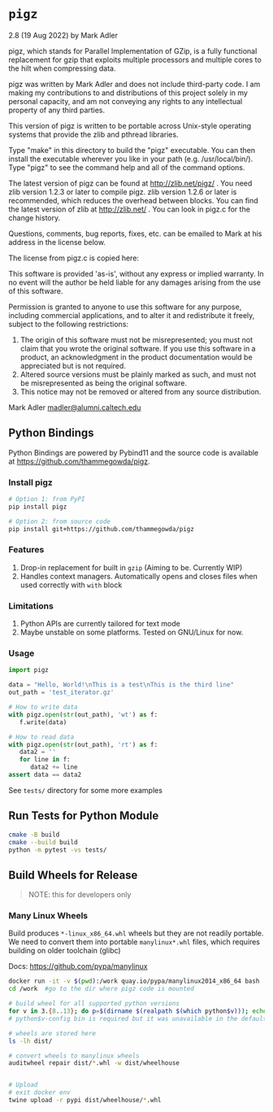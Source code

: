 # `pigz`

 2.8 (19 Aug 2022) by Mark Adler

pigz, which stands for Parallel Implementation of GZip, is a fully functional
replacement for gzip that exploits multiple processors and multiple cores to
the hilt when compressing data.

pigz was written by Mark Adler and does not include third-party code. I am
making my contributions to and distributions of this project solely in my
personal capacity, and am not conveying any rights to any intellectual property
of any third parties.

This version of pigz is written to be portable across Unix-style operating
systems that provide the zlib and pthread libraries.

Type "make" in this directory to build the "pigz" executable.  You can then
install the executable wherever you like in your path (e.g. /usr/local/bin/).
Type "pigz" to see the command help and all of the command options.

The latest version of pigz can be found at http://zlib.net/pigz/ .  You need
zlib version 1.2.3 or later to compile pigz.  zlib version 1.2.6 or later is
recommended, which reduces the overhead between blocks.  You can find the
latest version of zlib at http://zlib.net/ .  You can look in pigz.c for the
change history.

Questions, comments, bug reports, fixes, etc. can be emailed to Mark at his
address in the license below.

The license from pigz.c is copied here:

  This software is provided 'as-is', without any express or implied
  warranty.  In no event will the author be held liable for any damages
  arising from the use of this software.

  Permission is granted to anyone to use this software for any purpose,
  including commercial applications, and to alter it and redistribute it
  freely, subject to the following restrictions:

  1. The origin of this software must not be misrepresented; you must not
     claim that you wrote the original software. If you use this software
     in a product, an acknowledgment in the product documentation would be
     appreciated but is not required.
  2. Altered source versions must be plainly marked as such, and must not be
     misrepresented as being the original software.
  3. This notice may not be removed or altered from any source distribution.

  Mark Adler
  madler@alumni.caltech.edu

## Python Bindings

Python Bindings are powered by Pybind11 and the source code is available at https://github.com/thammegowda/pigz.

### Install pigz
```bash
# Option 1: from PyPI
pip install pigz

# Option 2: from source code
pip install git+https://github.com/thammegowda/pigz
```

### Features
1. Drop-in replacement for built in `gzip` (Aiming to be. Currently WIP)
2. Handles context managers. Automatically opens and closes files when used correctly with `with` block


### Limitations
1. Python APIs are currently tailored for text mode
2. Maybe unstable on some platforms. Tested on GNU/Linux for now.

### Usage

```python
import pigz

data = "Hello, World!\nThis is a test\nThis is the third line"
out_path = 'test_iterator.gz'

# How to write data
with pigz.open(str(out_path), 'wt') as f:
   f.write(data)

# How to read data
with pigz.open(str(out_path), 'rt') as f:
   data2 = ''
   for line in f:
      data2 += line
assert data == data2
```

See `tests/` directory for some more examples


## Run Tests for Python Module

```bash
cmake -B build
cmake --build build
python -m pytest -vs tests/

```


## Build Wheels for Release

> NOTE: this for developers only

### Many Linux Wheels

Build produces `*-linux_x86_64.whl` wheels but they are not readily portable.
We need to convert them into portable `manylinux*.whl` files, which requires building on older toolchain (glibc)

Docs: https://github.com/pypa/manylinux

```bash
docker run -it -v $(pwd):/work quay.io/pypa/manylinux2014_x86_64 bash
cd /work  #go to the dir where pigz code is mounted

# build wheel for all supported python versions
for v in 3.{8..13}; do p=$(dirname $(realpath $(which python$v))); echo "rm -rf build; PATH=$p:$PATH python$v -m build -w"; done | bash
# python$v-config bin is required but it was unavailable in the default PATH, hence $p is added to enable python$v-config

# wheels are stored here
ls -lh dist/

# convert wheels to manylinux wheels
auditwheel repair dist/*.whl -w dist/wheelhouse


# Upload
# exit docker env
twine upload -r pypi dist/wheelhouse/*.whl
```

